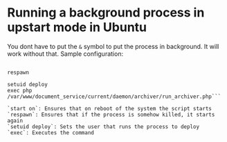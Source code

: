# Running a background process in upstart mode in Ubuntu

You dont have to put the `&` symbol to put the process in background. It will work without that. Sample configuration:

```start on startup

respawn

setuid deploy
exec php /var/www/document_service/current/daemon/archiver/run_archiver.php```

`start on`: Ensures that on reboot of the system the script starts
`respawn`: Ensures that if the process is somehow killed, it starts again
`setuid deploy`: Sets the user that runs the process to deploy
`exec`: Executes the command
